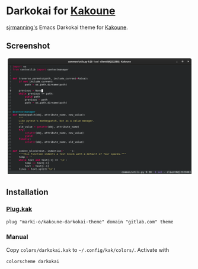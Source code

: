# Darkokai for [Kakoune](https://kakoune.org)
[sjrmanning's](https://github.com/sjrmanning/darkokai) Emacs Darkokai theme
for [Kakoune](https://kakoune.org).

## Screenshot
![screenshot](screenshot.png)

## Installation
### [Plug.kak](https://github.com/andreyorst/plug.kak)
```
plug "marki-o/kakoune-darkokai-theme" domain "gitlab.com" theme
```

### Manual
Copy `colors/darkokai.kak` to `~/.config/kak/colors/`. Activate with
```
colorscheme darkokai
```
